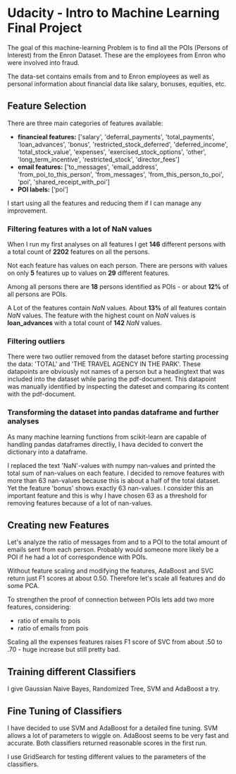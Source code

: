  # Udacity - Intro to Machine Learning Final Project

The goal of this machine-learning Problem is to find all the POIs (Persons of Interest) from the Enron Dataset. 
These are the employees from Enron who were involved into fraud.

The data-set contains emails from and to Enron employees as well as personal information about financial data like
salary, bonuses, equities, etc.

## Feature Selection

There are three main categories of features available:

  - **financieal features:** ['salary', 'deferral_payments', 'total_payments', 'loan_advances', 'bonus', 'restricted_stock_deferred', 'deferred_income', 'total_stock_value', 'expenses', 'exercised_stock_options', 'other', 'long_term_incentive', 'restricted_stock', 'director_fees']
  - **email features:** ['to_messages', 'email_address', 'from_poi_to_this_person', 'from_messages', 'from_this_person_to_poi', 'poi', 'shared_receipt_with_poi']
  - **POI labels:** [‘poi’]
  
I start using all the features and reducing them if I can manage any improvement.

### Filtering features with a lot of NaN values
When I run my first analyses on all features I get __146__ different persons with a total count of __2202__ features on 
all the persons. 

Not each feature has values on each person. There are persons with values on only __5__ features up to values on __29__
 different features.
 
Among all persons there are __18__ persons identified as POIs - or about __12%__ of all persons are POIs.

A Lot of the features contain *NaN* values. About __13%__ of all features contain _NaN_ values. The feature with the highest
count on _NaN_ values is __loan_advances__ with a total count of __142__ _NaN_ values.
 
### Filtering outliers ###

There were two outlier removed from the dataset before starting processing the data: 'TOTAL' and 'THE TRAVEL AGENCY IN 
THE PARK'. These datapoints are obviously not names of a person but a headingtext that was included into the dataset 
while paring the pdf-document. This datapoint was manually identified by inspecting the dateset and comparing its 
content with the pdf-document.

### Transforming the dataset into pandas dataframe and further analyses

As many machine learning functions from scikit-learn are capable of handling pandas dataframes directliy, I hava decided
 to convert the dictionary into a dataframe.

I replaced the text 'NaN'-values with numpy nan-values and printed the total sum of nan-values on each feature. I decided
to remove features with more than 63 nan-values because this is about a half of the total dataset. Yet the feature 'bonus' 
shows exactly 63 nan-values. I consider this an important feature and this is why I have chosen 63 as a threshold for
removing features because of a lot of nan-values.


## Creating new Features

Let's analyze the ratio of messages from and to a POI to the total amount of emails sent from each person. Probably would
someone more likely be a POI if he had a lot of correspondence with POIs.

Without feature scaling and modifying the features, AdaBoost and SVC return just F1 scores at about 0.50. Therefore let's
scale all features and do some PCA.

To strengthen the proof of connection between POIs lets add two more features, considering:
  - ratio of emails to pois
  - ratio of emails from pois
  
Scaling all the expenses features raises F1 score of SVC from about .50 to .70 - huge increase but still pretty bad.

## Training different Classifiers

I give Gaussian Naive Bayes, Randomized Tree, SVM and AdaBoost a try. 

## Fine Tuning of Classifiers

I have decided to use SVM and AdaBoost for a detailed fine tuning. SVM allows a lot of parameters to wiggle on. AdaBoost
seems to be very fast and accurate. Both classifiers returned reasonable scores in the first run.

I use GridSearch for testing different values to the parameters of the classifiers.

